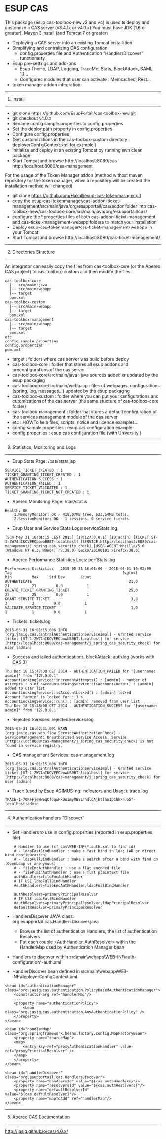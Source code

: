 # ESUP CAS


This package (esup cas-toolbox-new v3 and v4) is used to deploy and customize a CAS server (v3.4.1x or v4.0.x)
You must have JDK (1.6 or greater), Maven 3 install (and Tomcat 7 or greater)

 - Deploying a CAS server into an existing Tomcat installation
 - Simplifying and centralizing CAS configuration
     * config.properties file and Authentication “HandlersDiscover” functionality
 - Esup pre-settings and add-ons
     * Esup Theme, LDAP, Logging, TraceMe, Stats, BlockAttack, SAML 1.1…
     * Configured modules that user can activate : Memcached, Rest…
- token manager addon integration

-------------------------------------
1. Install
-------------------------------------

 - git clone https://github.com/EsupPortail/cas-toolbox-new.git  
 - git checkout v4.0.x
 - Rename config.sample.properties to config.properties 
 - Set the deploy.path property in config.properties
 - Configure config.properties
 - (Set customizations in the cas-toolbox-custom directory : deployerConfigContext.xml for example )
 - Initialize and deploy in an existing Tomcat by running 
	mvn clean package
 - Start Tomcat and browse 
	http://localhost:8080/cas
	http://localhost:8080/cas-management 

For the usage of the Token Manager addon
(method without maven repository for the token manager, when a repository will be created the installation method will changed)

- git clone https://github.com/Hakall/esup-cas-tokenmanager.git
- copy the esup-cas-tokenmanager/cas-addon-ticket-management/src/main/java/org/esupportail/cas/addon folder into cas-toolbox-new/cas-toolbox-core/src/main/java/org/esupportail/cas/
- configure the *.properties files of both cas-addon-ticket-management and cas-ticket-management-webapp folders to match your installation
- Deploy esup-cas-tokenmanager/cas-ticket-management-webapp in your Tomcat
- Start Tomcat and browse 
	http://localhost:8080/cas-ticket-management/

-------------------------------------
2. Directories Structure
-------------------------------------

An integrator can easily copy the files from cas-toolbox-core (or the Apereo CAS project) to cas-toolbox-custom and then modify the files.

```
cas-toolbox-core
  |-- src/main/java
  |-- src/main/webapp
  |-- target
  pom.xml
cas-toolbox-custom
  |-- src/main/webapp
  |-- target
  pom.xml
cas-toolbox-management
  |-- src/main/webapp
  |-- target
  pom.xml
etc
config.sample.properties
config.properties
pom.xml
```

 - target : folders where cas server was build before deploy
 - cas-toolbox-core : folder that stores all esup addons and preconfigurations of the cas server
 - cas-toolbox-core/src/main/java : java sources added or updated by the esup packaging
 - cas-toolbox-core/src/main/webbapp : files of webpages, configurations (spring, log, messages...) updated by the esup packaging
 - cas-toolbox-custom : folder where you can put your configurations and cutomizations of the cas server (the same stucture of cas-toolbox-core folder)
 - cas-toolbox-management : folder that stores a default configuration of the services management module of the cas server
 - etc : HOWTo help files, scripts, notice and licence examples...
 - config.sample.properties : esup cas configuration example
 - config.properties : esup cas configuration file (with University )


-------------------------------------
3. Statistics, Monitoring and Logs
-------------------------------------

- Esup Stats Page: /cas/stats.jsp
```
SERVICE_TICKET_CREATED : 1
TICKET_GRANTING_TICKET_CREATED : 1
AUTHENTICATION_SUCCESS : 1
AUTHENTICATION_FAILED : 1
SERVICE_TICKET_VALIDATED : 1
TICKET_GRANTING_TICKET_NOT_CREATED : 1
```

- Apereo Monitoring Page: /cas/status
```
Health: OK
	1.MemoryMonitor: OK - 418,07MB free, 623,54MB total.
	2.SessionMonitor: OK - 1 sessions. 0 service tickets.
```

- Esup User and Service Stats Logs: serviceStats.log
```
[Sun May 31 16:01:15 CEST 2015] [IP:127.0.0.1] [ID:admin] [TICKET:ST-1-ZW74nIKOVEECbowbB0BT-localhost] [SERVICE:http://localhost:8080/cas-management/j_spring_cas_security_check] [USER-AGENT:Mozilla/5.0 (Windows NT 6.3; WOW64; rv:38.0) Gecko/20100101 Firefox/38.0]
```

- Apereo Performance Statistics Logs: perfStats.log
```
Performance Statistics   2015-05-31 16:01:00 - 2015-05-31 16:02:00
Tag                                                  Avg(ms)         Min         Max     Std Dev       Count
AUTHENTICATE                                            21,0          21          21         0,0           1
CREATE_TICKET_GRANTING_TICKET                           25,0          25          25         0,0           1
GRANT_SERVICE_TICKET                                     3,0           3           3         0,0           1
VALIDATE_SERVICE_TICKET                                  1,0           1           1         0,0           1
```
- Tickets: tickets.log
```
2015-05-31 16:01:15,606 INFO [org.jasig.cas.CentralAuthenticationServiceImpl] - Granted service ticket [ST-1-ZW74nIKOVEECbowbB0BT-localhost] for service [http://localhost:8080/cas-management/j_spring_cas_security_check] for user [admin]
```

- Success and failed authentications, blockAttack: auth.log (works with CAS 3)
```
Thu Dec 18 15:47:00 CET 2014 - AUTHENTICATION_FAILED for '[username: admin]' from '127.0.0.1'
AccountLockingService::incrementAttempts() : [admin] - number of attempts : 3 of 3AccountLockingService::isAccountLocked() : [admin] added to user list
AccountLockingService::isAccountLocked() : [admin] locked
Account "admin" is locked for : 3 s
AccountLockingService::run() : [admin] removed from user list
Thu Dec 18 15:48:00 CET 2014 - AUTHENTICATION_SUCCESS for '[username: admin]' from '127.0.0.1‘
```

- Rejected Services: rejectedServices.log
```
2015-05-31 16:02:31,091 WARN [org.jasig.cas.web.flow.ServiceAuthorizationCheck] - ServiceManagement: Unauthorized Service Access. Service [http://loc:8080/cas-management/j_spring_cas_security_check] is not found in service registry.
```

- CAS management Services: cas-management.log
```
2015-05-31 16:01:15,606 INFO [org.jasig.cas.CentralAuthenticationServiceImpl] - Granted service ticket [ST-1-ZW74nIKOVEECbowbB0BT-localhost] for service [http://localhost:8080/cas-management/j_spring_cas_security_check] for user [admin]
```

- Trace (used by Esup AGIMUS-ng: Indicators and Usage): trace.log
```
TRACE-1-70RFFjeWwSqCfoqwHxUoimyMBELrhdlqAjhtlhoIpChkFnuG5f-localhost:admin
```

-------------------------------------
4. Authentication handlers "Discover"
-------------------------------------

- Set Handlers to use in config.properties (reported in esup.properties file)
```
	# Handler to use (cf cas\WEB-INF\*.auth.xml to find id)
	# - ldapFastBindHandler : make a fast bind in ldap (AD or direct bind configuration)
	# - ldapFullBindHandler : make a search after a bind with find dn (OpenLdap or anonymous)
	# - fileEncAuthHandler : use a flat encoded file
	# - filePlainAuthHandler : use a flat plaintext file
	authHandlers=fileEncAuthHandler
	# IF USE ldapFullBindHandler
	#authHandlers=fileEncAuthHandler,ldapFullBindHandler
	
	authResolvers=primaryPrincipalResolver
	# IF USE ldapFullBindHandler
	#authResolvers=primaryPrincipalResolver,ldapPrincipalResolver
	defaultResolver=primaryPrincipalResolver
```

- HandlersDiscover JAVA class: org.esupportail.cas.HandlersDiscover.java
	* Browse the list of authentication Handlers, the list of authentication Resolvers
	* Put each couple <AuthHandler, AuthResolver> within the HandlerMap used by Authentication Manager bean

- Handlers to discover within src\main\webapp\WEB-INF\auth-configuration\*-auth.xml

- HandlerDiscover bean defined in src\main\webapp\WEB-INF\deployerConfigContext.xml
```
<bean id="authenticationManager" class="org.jasig.cas.authentication.PolicyBasedAuthenticationManager">
	<constructor-arg ref="handlerMap"/>
	...
	<property name="authenticationPolicy">
		<bean class="org.jasig.cas.authentication.AnyAuthenticationPolicy" />
	</property>
</bean>

<bean id="handlerMap" class="org.springframework.beans.factory.config.MapFactoryBean">
	<property name="sourceMap">
	<map>
		<entry key-ref="proxyAuthenticationHandler" value-ref="proxyPrincipalResolver" />
	</map>
	</property>
</bean>

<bean id="handlerDiscover" class="org.esupportail.cas.HandlersDiscover">
	<property name="handlersId" value="${cas.authHandlers}"/>
	<property name="resolversId" value="${cas.authResolvers}"/>
	<property name="defaultResolverId" value="${cas.defaultResolver}"/>
	<property name="mapToAdd" ref="handlerMap"/>
</bean>
```

-------------------------------------
5. Apereo CAS Documentation
-------------------------------------

http://jasig.github.io/cas/4.0.x/
